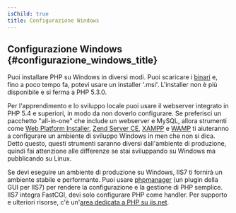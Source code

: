 ```yaml
---
isChild: true
title: Configurazione Windows
---
```


## Configurazione Windows {#configurazione_windows_title}

Puoi installare PHP su Windows in diversi modi. Puoi scaricare i [binari][php-downloads] e, fino a poco tempo fa, potevi
usare un installer '.msi'. L'installer non è più disponibile e si ferma a PHP 5.3.0.

Per l'apprendimento e lo sviluppo locale puoi usare il webserver integrato in PHP 5.4 e superiori, in modo da non doverlo
configurare. Se preferisci un pacchetto "all-in-one" che include un webserver e MySQL, allora strumenti come
[Web Platform Installer][wpi], [Zend Server CE][zsce], [XAMPP][xampp] e [WAMP][wamp] ti aiuteranno a configurare un ambiente
di sviluppo Windows in men che non si dica. Detto questo, questi strumenti saranno diversi dall'ambiente di produzione,
quindi fai attenzione alle differenze se stai sviluppando su Windows ma pubblicando su Linux.

Se devi eseguire un ambiente di produzione su Windows, IIS7 ti fornirà un ambiente stabile e performante. Puoi usare
[phpmanager][phpmanager] (un plugin della GUI per IIS7) per rendere la configurazione e la gestione di PHP semplice.
IIS7 integra FastCGI, devi solo configurare PHP come handler. Per supporto e ulteriori risorse, c'è
un'[area dedicata a PHP su iis.net][php-iis].

[php-downloads]: http://windows.php.net
[phpmanager]: http://phpmanager.codeplex.com/
[wpi]: http://www.microsoft.com/web/downloads/platform.aspx
[zsce]: http://www.zend.com/it/products/server-ce/
[xampp]: http://www.apachefriends.org/it/xampp.html
[wamp]: http://www.wampserver.com/
[php-iis]: http://php.iis.net/
